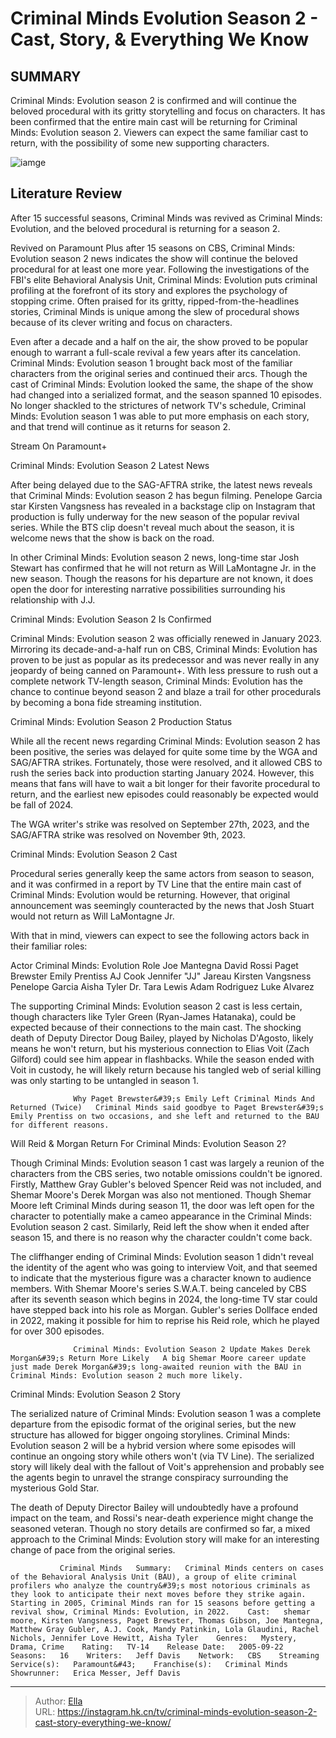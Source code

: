 # Criminal Minds Evolution Season 2 - Cast, Story, &amp; Everything We Know


## SUMMARY 



  Criminal Minds: Evolution season 2 is confirmed and will continue the beloved procedural with its gritty storytelling and focus on characters.   It has been confirmed that the entire main cast will be returning for Criminal Minds: Evolution season 2.   Viewers can expect the same familiar cast to return, with the possibility of some new supporting characters.  

![iamge](https://static1.srcdn.com/wordpress/wp-content/uploads/2023/06/criminal-minds-evolution-elevator.jpg)

## Literature Review

After 15 successful seasons, Criminal Minds was revived as Criminal Minds: Evolution, and the beloved procedural is returning for a season 2.         




Revived on Paramount Plus after 15 seasons on CBS, Criminal Minds: Evolution season 2 news indicates the show will continue the beloved procedural for at least one more year. Following the investigations of the FBI&#39;s elite Behavioral Analysis Unit, Criminal Minds: Evolution puts criminal profiling at the forefront of its story and explores the psychology of stopping crime. Often praised for its gritty, ripped-from-the-headlines stories, Criminal Minds is unique among the slew of procedural shows because of its clever writing and focus on characters.




Even after a decade and a half on the air, the show proved to be popular enough to warrant a full-scale revival a few years after its cancelation. Criminal Minds: Evolution season 1 brought back most of the familiar characters from the original series and continued their arcs. Though the cast of Criminal Minds: Evolution looked the same, the shape of the show had changed into a serialized format, and the season spanned 10 episodes. No longer shackled to the strictures of network TV&#39;s schedule, Criminal Minds: Evolution season 1 was able to put more emphasis on each story, and that trend will continue as it returns for season 2.

Stream On Paramount&#43;


 Criminal Minds: Evolution Season 2 Latest News 
         

 After being delayed due to the SAG-AFTRA strike, the latest news reveals that Criminal Minds: Evolution season 2 has begun filming. Penelope Garcia star Kirsten Vangsness has revealed in a backstage clip on Instagram that production is fully underway for the new season of the popular revival series. While the BTS clip doesn&#39;t reveal much about the season, it is welcome news that the show is back on the road. 




In other Criminal Minds: Evolution season 2 news, long-time star Josh Stewart has confirmed that he will not return as Will LaMontagne Jr. in the new season. Though the reasons for his departure are not known, it does open the door for interesting narrative possibilities surrounding his relationship with J.J. 



 Criminal Minds: Evolution Season 2 Is Confirmed 
          

 Criminal Minds: Evolution season 2 was officially renewed in January 2023. Mirroring its decade-and-a-half run on CBS, Criminal Minds: Evolution has proven to be just as popular as its predecessor and was never really in any jeopardy of being canned on Paramount&#43;. With less pressure to rush out a complete network TV-length season, Criminal Minds: Evolution has the chance to continue beyond season 2 and blaze a trail for other procedurals by becoming a bona fide streaming institution.






 Criminal Minds: Evolution Season 2 Production Status 
          

While all the recent news regarding Criminal Minds: Evolution season 2 has been positive, the series was delayed for quite some time by the WGA and SAG/AFTRA strikes. Fortunately, those were resolved, and it allowed CBS to rush the series back into production starting January 2024. However, this means that fans will have to wait a bit longer for their favorite procedural to return, and the earliest new episodes could reasonably be expected would be fall of 2024.



The WGA writer&#39;s strike was resolved on September 27th, 2023, and the SAG/AFTRA strike was resolved on November 9th, 2023.






 Criminal Minds: Evolution Season 2 Cast 
          




Procedural series generally keep the same actors from season to season, and it was confirmed in a report by TV Line that the entire main cast of Criminal Minds: Evolution would be returning. However, that original announcement was seemingly counteracted by the news that Josh Stuart would not return as Will LaMontagne Jr.

With that in mind, viewers can expect to see the following actors back in their familiar roles:

 Actor  Criminal Minds: Evolution Role   Joe Mantegna  David Rossi   Paget Brewster  Emily Prentiss   AJ Cook  Jennifer &#34;JJ&#34; Jareau   Kirsten Vangsness  Penelope Garcia   Aisha Tyler  Dr. Tara Lewis   Adam Rodriguez  Luke Alvarez   




 




 The supporting Criminal Minds: Evolution season 2 cast is less certain, though characters like Tyler Green (Ryan-James Hatanaka), could be expected because of their connections to the main cast. The shocking death of Deputy Director Doug Bailey, played by Nicholas D&#39;Agosto, likely means he won&#39;t return, but his mysterious connection to Elias Voit (Zach Gilford) could see him appear in flashbacks. While the season ended with Voit in custody, he will likely return because his tangled web of serial killing was only starting to be untangled in season 1.

                  Why Paget Brewster&#39;s Emily Left Criminal Minds And Returned (Twice)   Criminal Minds said goodbye to Paget Brewster&#39;s Emily Prentiss on two occasions, and she left and returned to the BAU for different reasons.   



 Will Reid &amp; Morgan Return For Criminal Minds: Evolution Season 2? 
          




Though Criminal Minds: Evolution season 1 cast was largely a reunion of the characters from the CBS series, two notable omissions couldn&#39;t be ignored. Firstly, Matthew Gray Gubler&#39;s beloved Spencer Reid was not included, and Shemar Moore&#39;s Derek Morgan was also not mentioned. Though Shemar Moore left Criminal Minds during season 11, the door was left open for the character to potentially make a cameo appearance in the Criminal Minds: Evolution season 2 cast. Similarly, Reid left the show when it ended after season 15, and there is no reason why the character couldn&#39;t come back.

The cliffhanger ending of Criminal Minds: Evolution season 1 didn&#39;t reveal the identity of the agent who was going to interview Voit, and that seemed to indicate that the mysterious figure was a character known to audience members. With Shemar Moore&#39;s series S.W.A.T. being canceled by CBS after its seventh season which begins in 2024, the long-time TV star could have stepped back into his role as Morgan. Gubler&#39;s series Dollface ended in 2022, making it possible for him to reprise his Reid role, which he played for over 300 episodes.




                  Criminal Minds: Evolution Season 2 Update Makes Derek Morgan&#39;s Return More Likely   A big Shemar Moore career update just made Derek Morgan&#39;s long-awaited reunion with the BAU in Criminal Minds: Evolution season 2 much more likely.   



 Criminal Minds: Evolution Season 2 Story 
          

The serialized nature of Criminal Minds: Evolution season 1 was a complete departure from the episodic format of the original series, but the new structure has allowed for bigger ongoing storylines. Criminal Minds: Evolution season 2 will be a hybrid version where some episodes will continue an ongoing story while others won&#39;t (via TV Line). The serialized story will likely deal with the fallout of Voit&#39;s apprehension and probably see the agents begin to unravel the strange conspiracy surrounding the mysterious Gold Star.




The death of Deputy Director Bailey will undoubtedly have a profound impact on the team, and Rossi&#39;s near-death experience might change the seasoned veteran. Though no story details are confirmed so far, a mixed approach to the Criminal Minds: Evolution story will make for an interesting change of pace from the original series.

               Criminal Minds   Summary:   Criminal Minds centers on cases of the Behavioral Analysis Unit (BAU), a group of elite criminal profilers who analyze the country&#39;s most notorious criminals as they look to anticipate their next moves before they strike again. Starting in 2005, Criminal Minds ran for 15 seasons before getting a revival show, Criminal Minds: Evolution, in 2022.    Cast:   shemar moore, Kirsten Vangsness, Paget Brewster, Thomas Gibson, Joe Mantegna, Matthew Gray Gubler, A.J. Cook, Mandy Patinkin, Lola Glaudini, Rachel Nichols, Jennifer Love Hewitt, Aisha Tyler    Genres:   Mystery, Drama, Crime    Rating:   TV-14    Release Date:   2005-09-22    Seasons:   16    Writers:   Jeff Davis    Network:   CBS    Streaming Service(s):   Paramount&#43;    Franchise(s):   Criminal Minds    Showrunner:   Erica Messer, Jeff Davis      

---

> Author: [Ella](https://instagram.hk.cn/)  
> URL: https://instagram.hk.cn/tv/criminal-minds-evolution-season-2-cast-story-everything-we-know/  

